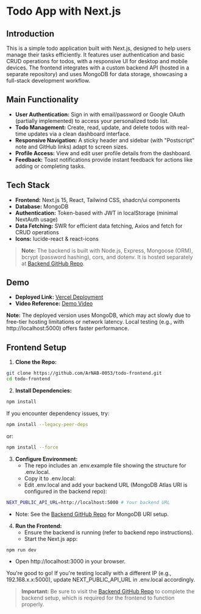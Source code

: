 # Todo App with Next.js

## Introduction
This is a simple todo application built with Next.js, designed to help users manage their tasks efficiently. It features user authentication and basic CRUD operations for todos, with a responsive UI for desktop and mobile devices. The frontend integrates with a custom backend API (hosted in a separate repository) and uses MongoDB for data storage, showcasing a full-stack development workflow.

## Main Functionality
- **User Authentication:** Sign in with email/password or Google OAuth (partially implemented) to access your personalized todo list.
- **Todo Management:** Create, read, update, and delete todos with real-time updates via a clean dashboard interface.
- **Responsive Navigation:** A sticky header and sidebar (with "Postscript" note and GitHub links) adapt to screen sizes.
- **Profile Access:** View and edit user profile details from the dashboard.
- **Feedback:** Toast notifications provide instant feedback for actions like adding or completing tasks.

## Tech Stack
- **Frontend:** Next.js 15, React, Tailwind CSS, shadcn/ui components
- **Database:** MongoDB
- **Authentication:** Token-based with JWT in localStorage (minimal NextAuth usage)
- **Data Fetching:** SWR for efficient data fetching, Axios and fetch for CRUD operations
- **Icons:** lucide-react & react-icons

> **Note:** The backend is built with Node.js, Express, Mongoose (ORM), bcrypt (password hashing), cors, and dotenv. It is hosted separately at [Backend GitHub Repo](https://github.com/ArNAB-0053/todo-backend).

## Demo
- **Deployed Link:** [Vercel Deployment](https://todo-plan-act-achieve.vercel.app/)
- **Video Reference:** [Demo Video](https://video-link)

**Note:** The deployed version uses MongoDB, which may act slowly due to free-tier hosting limitations or network latency. Local testing (e.g., with http://localhost:5000) offers faster performance.

## Frontend Setup
1. **Clone the Repo:**
```bash
git clone https://github.com/ArNAB-0053/todo-frontend.git
cd todo-frontend
```

2. **Install Dependencies:**
```bash
npm install
```
 If you encounter dependency issues, try:
```bash
npm install --legacy-peer-deps
```
 or:
```bash
npm install --force
```

3. **Configure Environment:**
   * The repo includes an .env.example file showing the structure for .env.local.
   * Copy it to .env.local:
   * Edit .env.local and add your backend URL (MongoDB Atlas URI is configured in the backend repo):
```bash
NEXT_PUBLIC_API_URL=http://localhost:5000 # Your backend URL
```
   * Note: See the [Backend GitHub Repo](https://github.com/ArNAB-0053/todo-backend) for MongoDB URI setup.

4. **Run the Frontend:**
   * Ensure the backend is running (refer to backend repo instructions).
   * Start the Next.js app:
```bash
npm run dev
```
   * Open http://localhost:3000 in your browser.

You're good to go! If you're testing locally with a different IP (e.g., 192.168.x.x:5000), update NEXT_PUBLIC_API_URL in .env.local accordingly.

> **Important:** Be sure to visit the [Backend GitHub Repo](https://github.com/ArNAB-0053/todo-backend) to complete the backend setup, which is required for the frontend to function properly.
